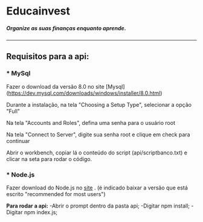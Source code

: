 # __Educainvest__
##### Organize as suas finanças enquanto aprende.
---

## Requisitos para a api:

### * MySql
Fazer o download da versão 8.0 no site [Mysql] (https://dev.mysql.com/downloads/windows/installer/8.0.html)

Durante a instalação, na tela "Choosing a Setup Type", selecionar a opção "Full"

Na tela "Accounts and Roles", defina uma senha para o usuário root

Na tela "Connect to Server", digite sua senha root e clique em check para continuar

Abrir o workbench, copiar lá o conteúdo do script (api/scriptbanco.txt) e clicar na seta para rodar o código.


### * Node.js
Fazer download do Node.js no [site](https://nodejs.org/en) . 
(é indicado baixar a versão que está escrito "recommended for most users")

__Para rodar a api:__
-Abrir o prompt dentro da pasta api;
-Digitar npm install;
-Digitar npm index.js;